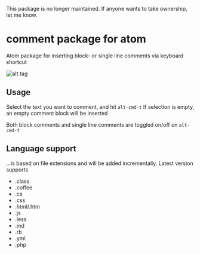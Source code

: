 This package is no longer maintained. If anyone wants to take ownership, let me know.

# comment package for atom

Atom package for inserting block- or single line comments via keyboard shortcut

![alt tag](https://raw.github.com/havber/comment/master/example.gif)

## Usage
Select the text you want to comment, and hit ```alt-cmd-t```
If selection is empty, an empty comment block will be inserted

Both block comments and single line comments are toggled on/off on ```alt-cmd-t```

## Language support
...is based on file extensions and will be added incrementally.
Latest version supports
* .class
* .coffee
* .cs
* .css
* .html/.htm
* .js
* .less
* .md
* .rb
* .yml
* .php
